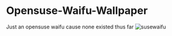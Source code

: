 # Opensuse-Waifu-Wallpaper
Just an opensuse waifu cause none existed thus far
![susewaifu](https://user-images.githubusercontent.com/106445029/232501754-17a83a28-df50-40e8-ac2e-1f78e17f8dbe.jpg)
